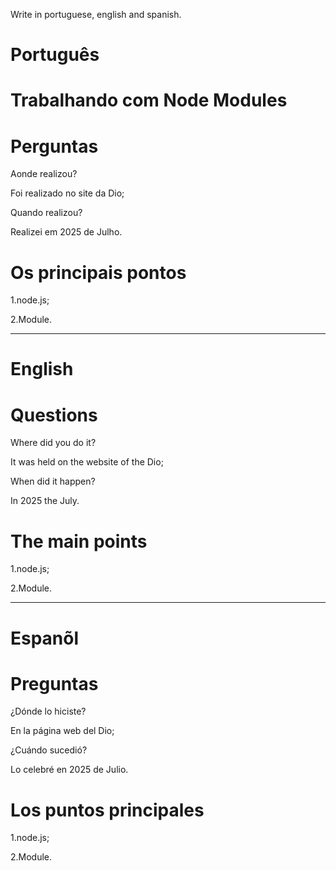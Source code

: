 Write in portuguese, english and spanish.

#  Português

# Trabalhando com Node Modules


# Perguntas

Aonde realizou?

Foi realizado no site da Dio;

Quando realizou?

Realizei em 2025 de Julho.

# Os principais pontos

1.node.js;

2.Module.


--------------------------------------------------------------------------------------------------------------------------------

# English

# 

# Questions

Where did you do it?

It was held on the website of the Dio; 

When did it happen?

In 2025 the July.

# The main points

1.node.js;

2.Module.

--------------------------------------------------------------------------------------------------------------------------------

# Espanõl

# 

# Preguntas

¿Dónde lo hiciste?

En la página web del Dio;

¿Cuándo sucedió?

Lo celebré en 2025 de Julio.

# Los puntos principales

1.node.js;

2.Module.


